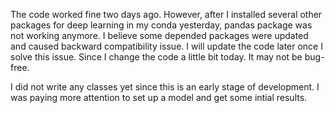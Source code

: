 The code worked fine two days ago. However, after I installed several other packages for deep learning in my conda yesterday, pandas package was  not working anymore. I believe some depended packages were updated and caused backward compatibility issue. I will update the code later once I solve this issue. Since I change the code a little bit today. It may not be bug-free.

I did not write any classes yet since this is an early stage of development. I was paying more attention to set up a model and get some intial results.

